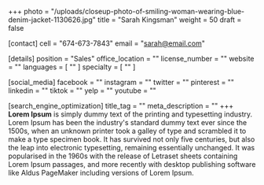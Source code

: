 +++
photo = "/uploads/closeup-photo-of-smiling-woman-wearing-blue-denim-jacket-1130626.jpg"
title = "Sarah Kingsman"
weight = 50
draft = false

[contact]
cell = "674-673-7843"
email = "sarah@email.com"

[details]
position = "Sales"
office_location = ""
license_number = ""
website = ""
languages = [ "" ]
specialty = [ "" ]

[social_media]
facebook = ""
instagram = ""
twitter = ""
pinterest = ""
linkedin = ""
tiktok = ""
yelp = ""
youtube = ""

[search_engine_optimization]
title_tag = ""
meta_description = ""
+++
**Lorem Ipsum**&nbsp;is simply dummy text of the printing and typesetting industry. Lorem Ipsum has been the industry's standard dummy text ever since the 1500s, when an unknown printer took a galley of type and scrambled it to make a type specimen book. It has survived not only five centuries, but also the leap into electronic typesetting, remaining essentially unchanged. It was popularised in the 1960s with the release of Letraset sheets containing Lorem Ipsum passages, and more recently with desktop publishing software like Aldus PageMaker including versions of Lorem Ipsum.
